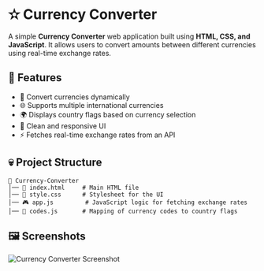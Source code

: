 # ✫ Currency Converter

A simple **Currency Converter** web application built using **HTML, CSS, and JavaScript**. It allows users to convert amounts between different currencies using real-time exchange rates.

## 🚀 Features
- 🔄 Convert currencies dynamically
- 🌐 Supports multiple international currencies
- 🌍 Displays country flags based on currency selection
- 🎨 Clean and responsive UI
- ⚡ Fetches real-time exchange rates from an API

## 💀 Project Structure
```
💚 Currency-Converter
│── 📝 index.html     # Main HTML file
│── 🎨 style.css      # Stylesheet for the UI
│── 🎮 app.js         # JavaScript logic for fetching exchange rates
│── 📲 codes.js       # Mapping of currency codes to country flags
```

## 🖼️ Screenshots
![Currency Converter Screenshot](https://via.placeholder.com/600x300?text=Currency+Converter+Screenshot)

